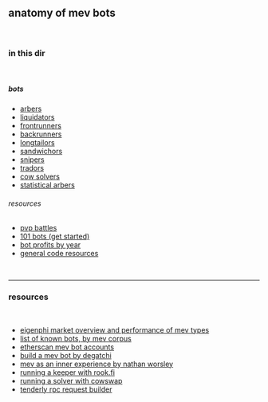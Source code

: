 ## anatomy of mev bots

<br>

### in this dir

<br>

##### bots

* [arbers](bots/arbers.md)
* [liquidators](bots/liquidators.md)
* [frontrunners](bots/frontrunners.md)
* [backrunners](bots/backrunners.md)
* [longtailors](bots/longtailors.md)
* [sandwichors](bots/sandwichors.md)
* [snipers](bots/snipers.md)
* [tradors](bots/tradors.md)
* [cow solvers](bots/cow-solvers.md)
* [statistical arbers](bots/stat-arbers.md) 


###### resources

* [pvp battles](pvp_war)
* [101 bots (get started)](bots/101.md)
* [bot profits by year](profits)
* [general code resources](code_resources)


<br>

---

### resources

<br>

* [eigenphi market overview and performance of mev types](https://beta.eigenphi.io/)
* [list of known bots, by mev corpus](https://github.com/manifoldfinance/mev-corpus/blob/master/packages/known-bots/lib/known-bots.js)
* [etherscan mev bot accounts](https://etherscan.io/accounts/label/mev-bot)
* [build a mev bot by degatchi](https://www.degatchi.com/articles/how-to-build-a-mev-bot)
* [mev as an inner experience by nathan worsley](https://www.youtube.com/watch?v=9iHlyaRsgYI)
* [running a keeper with rook.fi](https://docs.rook.fi/reference/integrate/run-a-keeper)
* [running a solver with cowswap](https://mirror.xyz/steinkirch.eth/s_RwnRgJvK_6fLYPyav7lFT3Zs4W4ZvYwp-AM9EbuhQ)
* [tenderly rpc request builder](https://dashboard.tenderly.co/json-rpc-request-builder)



